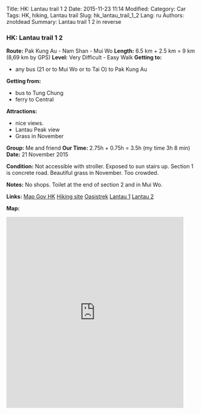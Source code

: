 Title: HK: Lantau trail 1 2
Date: 2015-11-23 11:14
Modified: 
Category: Car
Tags: HK,  hiking,  Lantau trail
Slug: hk_lantau_trail_1_2
Lang: ru
Authors: znotdead
Summary: Lantau trail 1 2 in reverse

### HK: Lantau trail 1 2

**Route:** Pak Kung Au - Nam Shan - Mui Wo
**Length:** 6.5 km + 2.5 km = 9 km (8,69 km by GPS)
**Level:** Very Difficult - Easy Walk
**Getting to:**
 - any bus (21 or to Mui Wo or to Tai O) to Pak Kung Au

**Getting from:**
 - bus to Tung Chung
 - ferry to Central

**Attractions:**
 - nice views.
 - Lantau Peak view
 - Grass in November

**Group:** Me and friend
**Our Time:** 2.75h + 0.75h = 3.5h (my time 3h 8 min)
**Date:** 21 November 2015

**Condition:**
Not accessible with stroller. Exposed to sun stairs up. Section 1 is concrete road. Beautiful grass in November. Too crowded.

**Notes:**
No shops. Toilet at the end of section 2 and in Mui Wo.

**Links:**
[Map Gov HK](http://www2.map.gov.hk/gih3/view/index.jsp)
[Hiking site](http://hiking.gov.hk/eng)
[Oasistrek](http://www.oasistrek.com)
[Lantau 1](http://hiking.gov.hk/eng/longtrail/ltrail/ltrail/ltrail01.htm)
[Lantau 2](http://hiking.gov.hk/eng/longtrail/ltrail/ltrail/ltrail02.htm)

**Map:**
<iframe src='https://connect.garmin.com/activity/embed/962374601' width='465' height='500' frameborder='0'></iframe>
